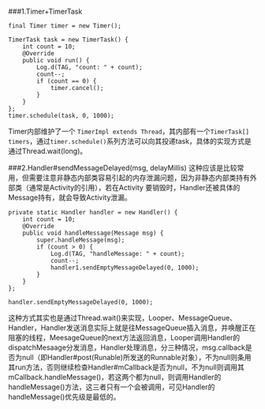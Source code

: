 ###1.Timer+TimerTask
```
final Timer timer = new Timer();

TimerTask task = new TimerTask() {
    int count = 10;
    @Override
    public void run() {
        Log.d(TAG, "count: " + count);
        count--;
        if (count == 0) {
            timer.cancel();
        }
    }
};
timer.schedule(task, 0, 1000);
```

Timer内部维护了一个 ```TimerImpl extends Thread```，其内部有一个```TimerTask[] timers```，通过```timer.schedule()```系列方法可以向其投递task，具体的实现方式是通过Thread.wait(long)。

###2.Handler#sendMessageDelayed(msg, delayMillis)
这种应该是比较常用，但需要注意非静态内部类容易引起的内存泄漏问题，因为非静态内部类持有外部类（通常是Activity的引用），若在Activity 要销毁时，Handler还被具体的Message持有，就会导致Activity泄漏。

```
private static Handler handler = new Handler() {
    int count = 10;
    @Override
    public void handleMessage(Message msg) {
        super.handleMessage(msg);
        if (count > 0) {
            Log.d(TAG, "handleMessage: " + count);
            count--;
            handler1.sendEmptyMessageDelayed(0, 1000);
        }
    }
};

handler.sendEmptyMessageDelayed(0, 1000);
```

这种方式其实也是通过Thread.wait()来实现，Looper、MessageQueue、Handler，Handler发送消息实际上就是往MessageQueue插入消息，并唤醒正在阻塞的线程，MeesageQueue的next方法返回消息，Looper调用Handler的dispatchMesaage分发消息，Handler处理消息，分三种情况，msg.callback是否为null（即Handler#post(Runable)所发送的Runnable对象），不为null则条用其run方法，否则继续检查Handler#mCallback是否为null，不为null则调用其mCallback.handleMessage()，若这两个都为null，则调用Handler的handleMessage()方法，这三者只有一个会被调用，可见Handler的handleMessage()优先级是最低的。